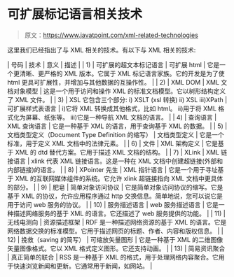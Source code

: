 # 可扩展标记语言相关技术

> 原文：<https://www.javatpoint.com/xml-related-technologies>

这里我们已经指出了与 XML 相关的技术。有以下与 XML 相关的技术:

| 号码 | 技术 | 意义 | 描述 |
| 1) | 可扩展的超文本标记语言 | 可扩展 html | 它是一个更清晰、更严格的 XML 版本。它属于 XML 标记语言家族。它的开发是为了使 html 更具可扩展性，并增加与其他数据的互操作性。 |
| 2) | XML DOM | XML 文档对象模型 | 这是一个用于访问和操作 XML 的标准文档模型。它以树形结构定义了 XML 文件。 |
| 3) | XSL
它包含三个部分:
i) XSLT (xsl 转换)
ii) XSL
iii)XPath | 可扩展样式表语言 | 
i)它将 XML 转换成其他格式，比如 html。
ii)用于将 XML 格式化为屏幕、纸张等。
iii)它是一种导航 XML 文档的语言。 |
| 4) | 查询语言 | XML 查询语言 | 它是一种基于 XML 的语言，用于查询基于 XML 的数据。 |
| 5) | 文档类型定义（Document Type Definition 的缩写） | 文档类型定义 | 它是一个标准，用于定义 XML 文档中的法律元素。 |
| 6) | 文件 | XML 架构定义 | 它是基于 XML 的 dtd 替代方案。它用于描述 XML 文档的结构。 |
| 7) | XLink | XML 链接语言 | xlink 代表 XML 链接语言。这是一种在 XML 文档中创建超链接(外部和内部链接)的语言。 |
| 8) | XPointer 先生 | XML 指针语言 | 它是一个用于寻址基于 XML 的互联网媒体组件的系统。它允许 xlink 超链接指向 XML 文档中更具体的部分。 |
| 9) | 肥皂 | 简单对象访问协议 | 它是简单对象访问协议的缩写。它是基于 XML 的协议，允许应用程序通过 http 交换信息。简单地说，您可以说它是用于访问 web 服务的协议。 |
| 10) | 服务描述语言 | web 服务描述语言 | 它是一种描述网络服务的基于 XML 的语言。它还描述了 web 服务提供的功能。 |
| 11) | 无线电测向 | 资源描述框架 | RDF 是一种描述网络资源的基于 XML 的语言。它是网络数据交换的标准模型。它用于描述网页的标题、作者、内容和版权信息。 |
| 12) | 挽救（saving 的简写） | 可缩放矢量图形 | 它是一种基于 XML 的二维图像矢量图像格式。它以 XML 格式定义图形。它还支持动画。 |
| 13) | 简易资讯聚合 | 真正简单的联合 | RSS 是一种基于 XML 的格式，用于处理网络内容聚合。它用于快速浏览新闻和更新。它通常用于新闻，如网站。 |